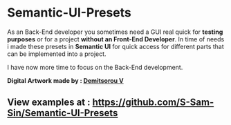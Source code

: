 # Semantic-UI-Presets
<p>As an Back-End developer you sometimes need a GUI real quick for <b>testing purposes</b> or for a project <b>without an Front-End Developer</b>.
In time of needs i made these presets in <b>Semantic UI</b> for quick access for different parts that can be implemented into a project.
</p>
<p>I have now more time to focus on the Back-End development.</p>
<p><b>Digital Artwork made by : <a href="https://www.artstation.com/demitsorou" target="_blank">Demitsorou V</a></b></p>

## View examples at : https://github.com/S-Sam-Sin/Semantic-UI-Presets